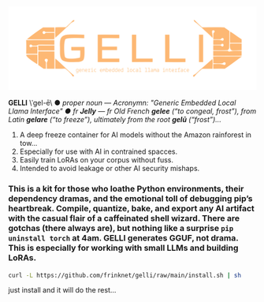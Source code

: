 ![logo](logo.svg)

**GELLI** \ˈgel-ē\ ● *proper noun* — *Acronymn: "Generic Embedded Local Llama Interface" ● fr **Jelly** — fr Old French **gelee** (“to congeal, frost”), from Latin **gelare** (“to freeze”), ultimately from the root **gelū** (“frost”)...*

1. A deep freeze container for AI models without the Amazon rainforest in tow...
2. Especially for use with AI in contrained spacces.
3. Easily train LoRAs on your corpus without fuss.
4. Intended to avoid leakage or other AI security mishaps.

### This is a kit for those who loathe Python environments, their dependency dramas, and the emotional toll of debugging pip’s heartbreak. Compile, quantize, bake, and export any AI artifact with the casual flair of a caffeinated shell wizard. There are gotchas (there always are), but nothing like a surprise `pip uninstall torch` at 4am. GELLI generates GGUF, not drama. This is especially for working with  small LLMs and building LoRAs.

```bash
curl -L https://github.com/frinknet/gelli/raw/main/install.sh | sh
```

just install and it will do the rest...
